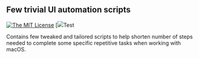 
## Few trivial UI automation scripts


[![The MIT License](https://img.shields.io/badge/license-MIT-orange.svg?style=flat-square)](http://opensource.org/licenses/MIT)
 [![](https://img.shields.io/github/repo-size/dm4rnde/FewScriptsForUIAutomateInMacOS.svg)Test

Contains few tweaked and tailored scripts to help shorten number of steps needed to complete some specific repetitive tasks when working with macOS.


